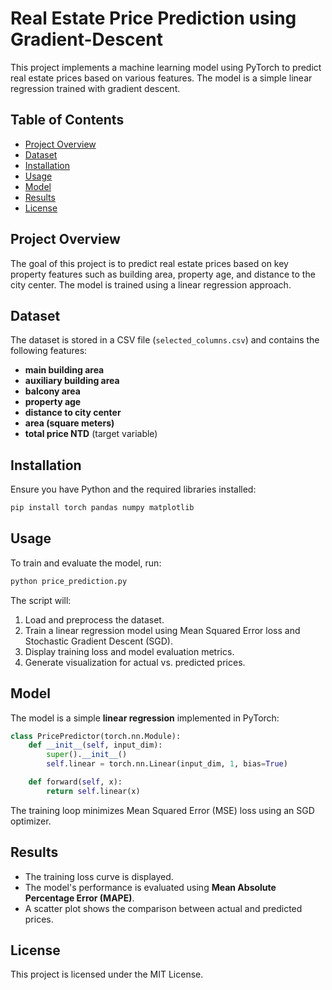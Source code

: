# Real Estate Price Prediction using Gradient-Descent

This project implements a machine learning model using PyTorch to predict real estate prices based on various features. The model is a simple linear regression trained with gradient descent.

## Table of Contents
- [Project Overview](#project-overview)
- [Dataset](#dataset)
- [Installation](#installation)
- [Usage](#usage)
- [Model](#model)
- [Results](#results)
- [License](#license)

## Project Overview
The goal of this project is to predict real estate prices based on key property features such as building area, property age, and distance to the city center. The model is trained using a linear regression approach.

## Dataset
The dataset is stored in a CSV file (`selected_columns.csv`) and contains the following features:
- **main building area**
- **auxiliary building area**
- **balcony area**
- **property age**
- **distance to city center**
- **area (square meters)**
- **total price NTD** (target variable)

## Installation
Ensure you have Python and the required libraries installed:

```sh
pip install torch pandas numpy matplotlib
```

## Usage
To train and evaluate the model, run:

```sh
python price_prediction.py
```

The script will:
1. Load and preprocess the dataset.
2. Train a linear regression model using Mean Squared Error loss and Stochastic Gradient Descent (SGD).
3. Display training loss and model evaluation metrics.
4. Generate visualization for actual vs. predicted prices.

## Model
The model is a simple **linear regression** implemented in PyTorch:

```python
class PricePredictor(torch.nn.Module):
    def __init__(self, input_dim):
        super().__init__()
        self.linear = torch.nn.Linear(input_dim, 1, bias=True)

    def forward(self, x):
        return self.linear(x)
```

The training loop minimizes Mean Squared Error (MSE) loss using an SGD optimizer.

## Results
- The training loss curve is displayed.
- The model's performance is evaluated using **Mean Absolute Percentage Error (MAPE)**.
- A scatter plot shows the comparison between actual and predicted prices.

## License
This project is licensed under the MIT License.